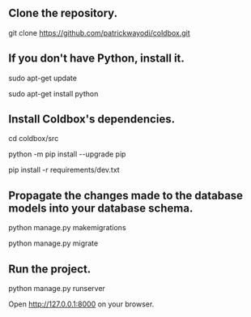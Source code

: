 ## Clone the repository.
git clone https://github.com/patrickwayodi/coldbox.git


## If you don't have Python, install it.
sudo apt-get update

sudo apt-get install python


## Install Coldbox's dependencies.
cd coldbox/src

python -m pip install --upgrade pip

pip install -r requirements/dev.txt


## Propagate the changes made to the database models into your database schema.
python manage.py makemigrations

python manage.py migrate


## Run the project.
python manage.py runserver

Open http://127.0.0.1:8000 on your browser.
